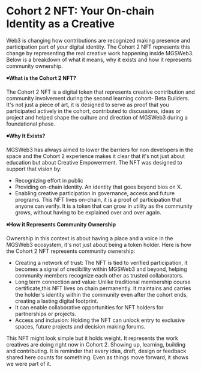 # Cohort 2 NFT: Your On-chain Identity as a Creative

 Web3 is changing how contributions are recognized making presence and participation part of your digital identity. The Cohort 2 NFT represents this change by representing the real creative work happening inside MGSWeb3. Below is a breakdown of what it means, why it exists and how it represents community ownership. 

◾**What is the Cohort 2 NFT?**

The Cohort 2 NFT is a digital token that represents creative contribution and community involvement during the second learning cohort- Beta Builders. 
It's not just a piece of art, it is designed to serve as proof that you participated actively in the cohort, contributed to discussions, ideas or project and helped shape the culture and direction of MGSWeb3 during a foundational phase. 

◾️**Why It Exists?**

MGSWeb3 has always aimed to lower the barriers for non developers in the space and the Cohort 2 experience makes it clear that it's not just about education but about Creative Empowerment. 
The NFT was designed to support that vision by:
- Recognizing effort in public
- Providing on-chain identity. An identity that goes beyond bios on X. 
- Enabling creative participation in governance, access and future programs.
This NFT lives on-chain, it is a proof of participation that anyone can verify. It is a token that can grow in utility as the community grows, without having to be explained over and over again. 

◾️**How it Represents Community Ownership**

Ownership in this context is about having a place and a voice in the MGSWeb3 ecosystem, it's not just about being a token holder. Here is how the Cohort 2 NFT represents community ownership:
- Creating a network of trust: The NFT is tied to verified participation, it becomes a signal of credibility within MGSWeb3 and beyond, helping community members recognize each other as trusted collaborators.
- Long term connection and value: Unlike traditional membership course certificate,this NFT lives on chain permanently. It maintains and carries the holder's identity within the community even after the cohort ends, creating a lasting digital footprint. 
- It can enable collaborative opportunities for NFT holders for partnerships or projects. 
- Access and inclusion: Holding the NFT can unlock entry to exclusive spaces, future projects and decision making forums. 

This NFT might look simple but it holds weight. It represents the work creatives are doing right now in Cohort 2. Showing up, learning, building and contributing. It is reminder that every idea, draft, design or feedback shared here counts for something. Even as things move forward, it shows we were part of it. 
